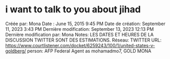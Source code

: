 # i want to talk to you about jihad

Créée par: Mona
Date : June 15, 2015 9:45 PM
Date de création: September 11, 2023 3:43 PM
Dernière modification: September 13, 2023 12:13 PM
Dernière modification par: Mona
Notes: LES DATES ET HEURES DE LA DISCUSSION TWITTER SONT DES ESTIMATIONS.
Réseau: TWITTER
URL: https://www.courtlistener.com/docket/6259243/100/1/united-states-v-goldberg/
person: AFP Federal Agent as mohamadmo7, GOLD MONA